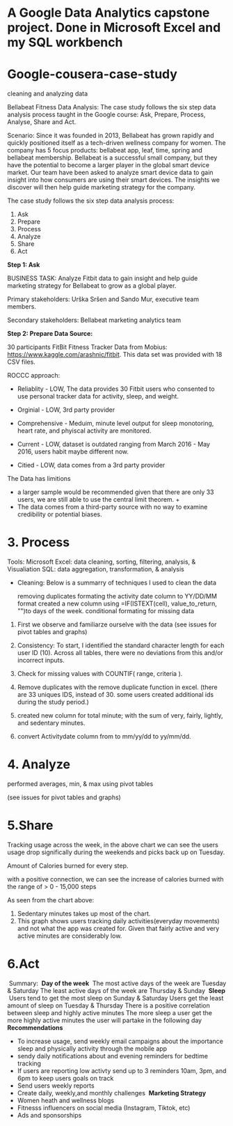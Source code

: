 # A Google Data Analytics capstone project. Done in Microsoft Excel and my SQL workbench 

# Google-cousera-case-study
cleaning and analyzing data 

Bellabeat Fitness Data Analysis:
The case study follows the six step data analysis process taught in the Google course: Ask, Prepare, Process, Analyse, Share and Act.

Scenario: Since it was founded in 2013, Bellabeat has grown rapidly and quickly positioned itself as a tech-driven wellness company for women. The company has 5 focus products: bellabeat app, leaf, time, spring and bellabeat membership. Bellabeat is a successful small company, but they have the potential to become a larger player in the global smart device market. Our team have been asked to analyze smart device data to gain insight into how consumers are using their smart devices. The insights we discover will then help guide marketing strategy for the company.

The case study follows the six step data analysis process:

1. Ask 
2. Prepare
3. Process
4. Analyze
5. Share 
6. Act

**Step 1: Ask**

BUSINESS TASK: Analyze Fitbit data to gain insight and help guide marketing strategy for Bellabeat to grow as a global player.

Primary stakeholders: Urška Sršen and Sando Mur, executive team members.

Secondary stakeholders: Bellabeat marketing analytics team


**Step 2:  Prepare Data Source:**

30 participants FitBit Fitness Tracker Data from Mobius: https://www.kaggle.com/arashnic/fitbit. This data set was provided with 18 CSV files. 

ROCCC approach:

* Reliablity - LOW, The data provides 30 Fitbit users who consented to use personal tracker data  for activity, sleep, and weight. 

* Orginial - LOW, 3rd party provider

* Comprehensive - Meduim, minute level output for sleep monotoring, heart rate, and phyiscal activity are monitored. 

* Current - LOW, dataset is outdated ranging from March 2016 - May 2016, users habit maybe different now. 

* Citied - LOW, data comes from a 3rd party provider

 The Data has limitions 

* a larger sample would be recommended given that there are only 33 users, we are still able to use the central limit theorem. +
* The data comes from a third-party source with no way to examine credibility or potential biases.


# 3. Process

Tools:
      Microsoft Excel: data cleaning, sorting, filtering, analysis, &    Visualiation
      SQL: data aggregation, transformation, & analysis
      
* Cleaning: Below is a summarry of techniques I used to clean the data

     removing duplicates
     formating the activity date column to YY/DD/MM format
     created a new column using =IF(ISTEXT(cell), value_to_return, "")to 
     days of the week. 
     conditional formating for missing data
     
    
     
 1. First we observe and familiarze ourselve with the data 
 (see issues for pivot tables and graphs) 
 
 2. Consistency: To start, I identified the standard character length for each user ID (10). Across all tables, there were no    deviations from this and/or incorrect inputs.
 
 3. Check for missing values with COUNTIF( range, criteria ).
 
 4. Remove duplicates with the remove duplicate function in excel. (there are 33 uniques IDS, instead of 30. some users created additional ids during the study period.) 
  
 5. created new column for total minute; with the sum of very, fairly, lightly, and sedentary minutes.
  
 6. convert Activitydate column from  to mm/yy/dd to yy/mm/dd.
  
 # 4. Analyze 

performed averages, min, & max using pivot tables

(see issues for pivot tables and graphs) 

# 5.Share

Tracking usage across the week, in the above chart we can see the users usage drop significally during the weekends and picks back up on Tuesday.

 Amount of Calories burned for every step. 
  
  with a positive connection, we can see the increase of calories burned with the range of > 0 - 15,000 steps
  
  As seen from the chart above: 
  
1. Sedentary minutes takes up most of the chart. 
2. This graph shows users tracking daily activities(everyday movements) and not what the app was created for. Given that fairly active and very active minutes are considerably low.


# 6.Act
​
Summary:
​
**Day of the week**
​
The most active days of the week are Tuesday & Saturday 
The least active days of the week are Thursday & Sunday 
​
**Sleep**
​
Users tend to get the most sleep on Sunday & Saturday 
Users get the least amount of sleep on Tuesday & Thursday
There is a positive correlation between sleep and highly active minutes 
The more sleep a user get the more highly active minutes the user will partake in the following day 
​
**Recommendations**
​
* To increase usage, send weekly email campaigns about the importance sleep and     physically activity through the mobile app 
* sendy daily notifications about and evening reminders for bedtime tracking 
* If users are reporting low activty send up to 3 reminders 10am, 3pm, and 6pm to   keep users goals on track
* Send users weekly reports
* Create daily, weekly,and monthly challenges 
​
**Marketing Strategy**
​
* Women heath and wellness blogs 
* Fitnesss influencers on social media (Instagram, Tiktok, etc) 
* Ads and sponsorships
